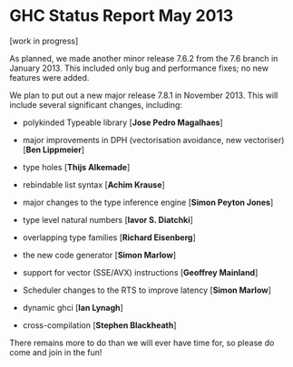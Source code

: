 # GHC Status Report May 2013


\[work in progress\]


As planned, we made another minor release 7.6.2 from the 7.6 branch in January 2013. This included only bug and performance fixes; no new features were added.


We plan to put out a new major release 7.8.1 in November 2013. This will include several significant changes, including:

- polykinded Typeable library \[**Jose Pedro Magalhaes**\]

- major improvements in DPH (vectorisation avoidance, new vectoriser) \[**Ben Lippmeier**\]

- type holes \[**Thijs Alkemade**\]

- rebindable list syntax \[**Achim Krause**\]

- major changes to the type inference engine \[**Simon Peyton Jones**\]

- type level natural numbers \[**Iavor S. Diatchki**\]

- overlapping type families \[**Richard Eisenberg**\]

- the new code generator \[**Simon Marlow**\]

- support for vector (SSE/AVX) instructions \[**Geoffrey Mainland**\]

- Scheduler changes to the RTS to improve latency \[**Simon Marlow**\]

- dynamic ghci \[**Ian Lynagh**\]

- cross-compilation \[**Stephen Blackheath**\]


There remains more to do than we will ever have time for, so please do come and join in the fun!

